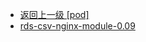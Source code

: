 - [返回上一级 [pod]](page/服务部署/Nginx/模板/nginx-1.24.0/Openresty/openresty-1.21.4.3-win64/pod/)
- [rds-csv-nginx-module-0.09](page/服务部署/Nginx/模板/nginx-1.24.0/Openresty/openresty-1.21.4.3-win64/pod/rds-csv-nginx-module-0.09/)
